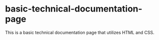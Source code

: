 # basic-technical-documentation-page
This is a basic technical documentation page that utilizes HTML and CSS.
